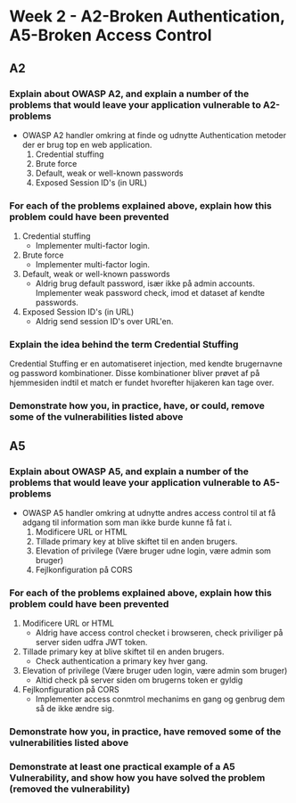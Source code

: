 # Week 2 - A2-Broken Authentication, A5-Broken Access Control

## A2
### Explain about OWASP A2, and explain a number of the problems that would leave your application vulnerable to A2-problems
- OWASP A2 handler omkring at finde og udnytte Authentication metoder der er brug top en web application.
    1. Credential stuffing
    2. Brute force
    3. Default, weak or well-known passwords
    4. Exposed Session ID's (in URL)

### For each of the problems explained above, explain how this problem could have been prevented
1. Credential stuffing
    - Implementer multi-factor login.
2. Brute force
    - Implementer multi-factor login.
3. Default, weak or well-known passwords
    - Aldrig brug default password, især ikke på admin accounts. Implementer weak password check, imod et dataset af kendte passwords.
4. Exposed Session ID's (in URL)
    - Aldrig send session ID's over URL'en.

### Explain the idea behind the term Credential Stuffing
Credential Stuffing er en automatiseret injection, med kendte brugernavne og password kombinationer. Disse kombinationer bliver prøvet af på hjemmesiden indtil et match er fundet hvorefter hijakeren kan tage over.

### Demonstrate how you, in practice, have, or could, remove some of the vulnerabilities listed above

## A5
### Explain about OWASP A5, and explain a number of the problems that would leave your application vulnerable to A5-problems
- OWASP A5 handler omkring at udnytte andres access control til at få adgang til information som man ikke burde kunne få fat i.
    1. Modificere URL or HTML
    2. Tillade primary key at blive skiftet til en anden brugers.
    3. Elevation of privilege (Være bruger udne login, være admin som bruger)
    4. Fejlkonfiguration på CORS

### For each of the problems explained above, explain how this problem could have been prevented
1. Modificere URL or HTML
    - Aldrig have access control checket i browseren, check priviliger på server siden udfra JWT token.
2. Tillade primary key at blive skiftet til en anden brugers.
    - Check authentication a primary key hver gang.
3. Elevation of privilege (Være bruger uden login, være admin som bruger)
    - Altid check på server siden om brugerns token er gyldig
4. Fejlkonfiguration på CORS
    - Implementer access conmtrol mechanims en gang og genbrug dem så de ikke ændre sig.

### Demonstrate how you, in practice, have removed some of the vulnerabilities listed above
### Demonstrate at least one practical example of a A5 Vulnerability, and show how you have solved the problem (removed the vulnerability)

